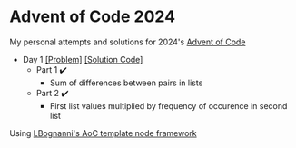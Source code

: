 # Advent of Code 2024

My personal attempts and solutions for 2024's [Advent of Code](https://adventofcode.com/)

* Day 1 [[Problem]](https://adventofcode.com/2024/day/1) [[Solution Code]](/src/day1/index.ts)
  * Part 1 :heavy_check_mark:
    * Sum of differences between pairs in lists
  * Part 2 :heavy_check_mark:
    * First list values multiplied by frequency of occurence in second list

Using [LBognanni's AoC template node framework](https://github.com/LBognanni/adventofcode-typescript-starter)
